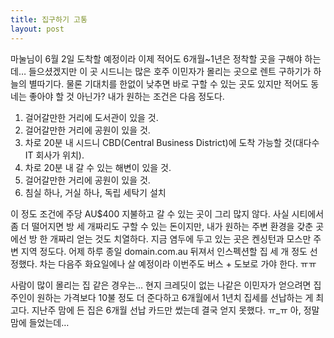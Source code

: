 ```yaml
---
title: 집구하기 고통
layout: post
---
```

마눌님이 6월 2일 도착할 예정이라 이제 적어도 6개월~1년은 정착할 곳을 구해야 하는데&#8230; 들으셨겠지만 이 곳 시드니는 많은 호주 이민자가 몰리는 곳으로 렌트 구하기가 하늘의 별따기다. 물론 기대치를 한없이 낮추면 바로 구할 수 있는 곳도 있지만 적어도 동네는 좋아야 할 것 아닌가? 내가 원하는 조건은 다음 정도다. 

1. 걸어갈만한 거리에 도서관이 있을 것.  
2. 걸어갈만한 거리에 공원이 있을 것.  
3. 차로 20분 내 시드니 CBD(Central Business District)에 도착 가능할 것(대다수 IT 회사가 위치).  
4. 차로 20분 내 갈 수 있는 해변이 있을 것.  
5. 걸어갈만한 거리에 공원이 있을 것.  
6. 침실 하나, 거실 하나, 독립 세탁기 설치

이 정도 조건에 주당 AU$400 지불하고 갈 수 있는 곳이 그리 많지 않다. 사실 시티에서 좀 더 떨어지면 방 세 개짜리도 구할 수 있는 돈이지만, 내가 원하는 주변 환경을 갖춘 곳에선 방 한 개짜리 얻는 것도 치열하다. 지금 염두에 두고 있는 곳은 켄싱턴과 모스만 주변 지역 정도다. 어제 하루 종일 domain.com.au 뒤져서 인스펙션할 집 세 개 정도 선정했다. 차는 다음주 화요일에나 살 예정이라 이번주도 버스 + 도보로 가야 한다. ㅠㅠ

사람이 많이 몰리는 집 같은 경우는&#8230; 현지 크레딧이 없는 나같은 이민자가 얻으려면 집주인이 원하는 가격보다 10불 정도 더 준다하고 6개월에서 1년치 집세를 선납하는 게 최고다. 지난주 맘에 든 집은 6개월 선납 카드만 썼는데 결국 얻지 못했다. ㅠ_ㅠ 아, 정말 맘에 들었는데&#8230;